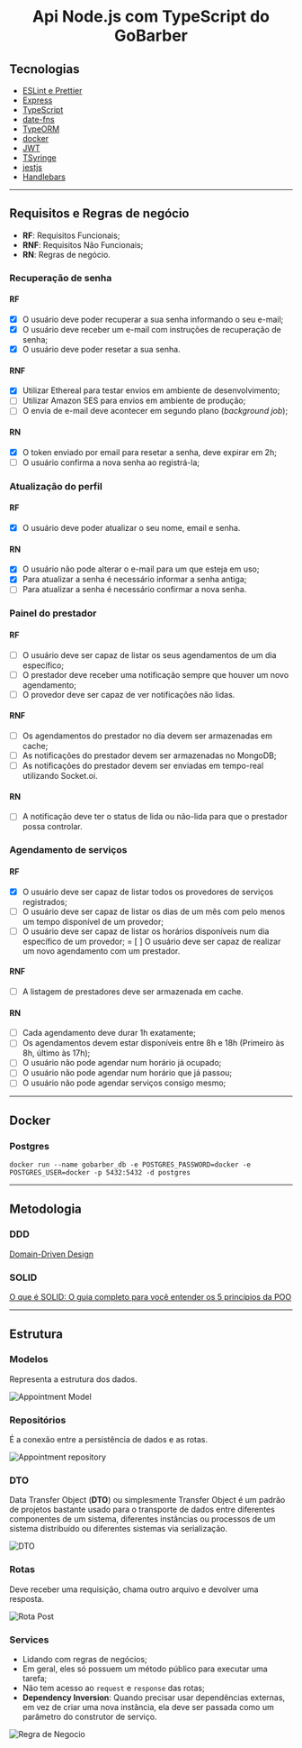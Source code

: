 <h1 align="center">Api Node.js com TypeScript do GoBarber</h1>

## Tecnologias

- [ESLint e Prettier](https://www.notion.so/ESLint-e-Prettier-Trilha-Node-js-d3f3ef576e7f45dfbbde5c25fa662779)
- [Express](https://expressjs.com/)
- [TypeScript](https://www.typescriptlang.org/)
- [date-fns](https://date-fns.org/)
- [TypeORM](https://typeorm.io/)
- [docker](https://www.docker.com/)
- [JWT](https://jwt.io/)
- [TSyringe](https://github.com/microsoft/tsyringe)
- [jestjs](https://jestjs.io/)
- [Handlebars](https://handlebarsjs.com/)

---

## Requisitos e Regras de negócio

- **RF**: Requisitos Funcionais;
- **RNF**: Requisitos Não Funcionais;
- **RN**: Regras de negócio.

### Recuperação de senha

#### RF

- [x] O usuário deve poder recuperar a sua senha informando o seu e-mail;
- [x] O usuário deve receber um e-mail com instruções de recuperação de senha;
- [x] O usuário deve poder resetar a sua senha.

#### RNF

- [x] Utilizar Ethereal para testar envios em ambiente de desenvolvimento;
- [ ] Utilizar Amazon SES para envios em ambiente de produção;
- [ ] O envia de e-mail deve acontecer em segundo plano (_background job_);

#### RN

- [x] O token enviado por email para resetar a senha, deve expirar em 2h;
- [ ] O usuário confirma a nova senha ao registrá-la;

### Atualização do perfil

#### RF

- [x] O usuário deve poder atualizar o seu nome, email e senha.

#### RN

- [x] O usuário não pode alterar o e-mail para um que esteja em uso;
- [x] Para atualizar a senha é necessário informar a senha antiga;
- [ ] Para atualizar a senha é necessário confirmar a nova senha.

### Painel do prestador

#### RF

- [ ] O usuário deve ser capaz de listar os seus agendamentos de um dia específico;
- [ ] O prestador deve receber uma notificação sempre que houver um novo agendamento;
- [ ] O provedor deve ser capaz de ver notificações não lidas.

#### RNF

- [ ] Os agendamentos do prestador no dia devem ser armazenadas em cache;
- [ ] As notificações do prestador devem ser armazenadas no MongoDB;
- [ ] As notificações do prestador devem ser enviadas em tempo-real utilizando Socket.oi.

#### RN

- [ ] A notificação deve ter o status de lida ou não-lida para que o prestador possa controlar.

### Agendamento de serviços

#### RF

- [x] O usuário deve ser capaz de listar todos os provedores de serviços registrados;
- [ ] O usuário deve ser capaz de listar os dias de um mês com pelo menos um tempo disponível de um provedor;
- [ ] O usuário deve ser capaz de listar os horários disponíveis num dia específico de um provedor;
= [ ] O usuário deve ser capaz de realizar um novo agendamento com um prestador.

#### RNF

- [ ] A listagem de prestadores deve ser armazenada em cache.

#### RN

- [ ] Cada agendamento deve durar 1h exatamente;
- [ ] Os agendamentos devem estar disponíveis entre 8h e 18h (Primeiro às 8h, último às 17h);
- [ ] O usuário não pode agendar num horário já ocupado;
- [ ] O usuário não pode agendar num horário que já passou;
- [ ] O usuário não pode agendar serviços consigo mesmo;

---

## Docker

### Postgres

```
docker run --name gobarber_db -e POSTGRES_PASSWORD=docker -e POSTGRES_USER=docker -p 5432:5432 -d postgres
```

---

## Metodologia

### DDD

[Domain-Driven Design](https://medium.com/spotlight-on-javascript/domain-driven-design-for-javascript-developers-9fc3f681931a)

### SOLID

[O que é SOLID: O guia completo para você entender os 5 princípios da POO](https://medium.com/desenvolvendo-com-paixao/o-que-%C3%A9-solid-o-guia-completo-para-voc%C3%AA-entender-os-5-princ%C3%ADpios-da-poo-2b937b3fc530)

---

## Estrutura

### Modelos

Representa a estrutura dos dados.

![Appointment Model](.github/appointment-model.png)

### Repositórios

É a conexão entre a persistência de dados e as rotas.

![Appointment repository](.github/appointments-repository.png)

### DTO

Data Transfer Object (**DTO**) ou simplesmente Transfer Object é um padrão de projetos bastante usado para o transporte
de dados entre diferentes componentes de um sistema, diferentes instâncias ou processos de um sistema distribuído ou
diferentes sistemas via serialização.

![DTO](.github/dto.png)

### Rotas

Deve receber uma requisição, chama outro arquivo e devolver uma resposta.

![Rota Post](.github/rotas.png)

### Services

- Lidando com regras de negócios;
- Em geral, eles só possuem um método público para executar uma tarefa;
- Não tem acesso ao `request` e `response` das rotas;
- **Dependency Inversion**: Quando precisar usar dependências externas, em vez de criar uma nova instância, ela deve ser
  passada como um parâmetro do construtor de serviço.

![Regra de Negocio](.github/regra-negocio.png)

